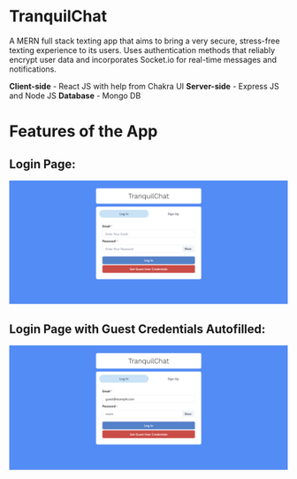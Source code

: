 # TranquilChat

A MERN full stack texting app that aims to bring a very secure, stress-free texting experience to its users. Uses authentication methods that reliably encrypt user data and incorporates Socket.io for real-time messages and notifications. 

**Client-side** - React JS with help from Chakra UI
**Server-side** - Express JS and Node JS
**Database** - Mongo DB

# Features of the App

## Login Page: 

![Login Page](screenshots/Login-Page.png)

## Login Page with Guest Credentials Autofilled: 

![Login Page](screenshots/Login-Page-with-Guest-Creds.png)

